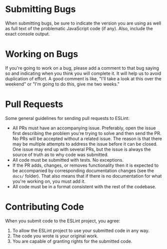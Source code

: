 # Submitting Bugs

When submitting bugs, be sure to indicate the version you are using as well as full text of the problematic JavaScript code (if any). Also, include the exact console output.

# Working on Bugs

If you're going to work on a bug, please add a comment to that bug saying so and indicating when you think you will complete it. It will help us to avoid duplication of effort. A good comment is like, "I'll take a look at this over the weekend" or "I'm going to do this, give me two weeks."

# Pull Requests

Some general guidelines for sending pull requests to ESLint:

* All PRs must have an accompanying issue. Preferably, open the issue first describing the problem you're trying to solve and then send the PR. No PRs will be accepted without a related issue. The reason is that there may be multiple attempts to address the issue before it can be closed. One issue may end up with several PRs, but the issue is always the source of truth as to why code was submitted.
* All code must be submitted with tests. No exceptions.
* If the PR adds, changes, or removes functionality then it is expected to be accompanied by corresponding documentation changes (see the `docs/` folder). That also means that if there is no documentation for what you're working on, you must add it.
* All code must be in a format consistent with the rest of the codebase.

# Contributing Code

When you submit code to the ESLint project, you agree:

1. To allow the ESLint project to use your submitted code in any way.
2. The code you wrote is your original work.
3. You are capable of granting rights for the submitted code.

